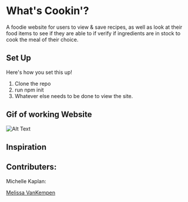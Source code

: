 # What's Cookin'?

A foodie website for users to view & save recipes, as well as look at their food items to see if they are able to if verify if ingredients are in stock to cook the meal of their choice. 

## Set Up 

Here's how you set this up! 

1. Clone the repo
2. run npm init
3. Whatever else needs to be done to view the site. 

## Gif of working Website 

![Alt Text](https://media.giphy.com/media/vFKqnCdLPNOKc/giphy.gif)


## Inspiration 

## Contributers:

Michelle Kaplan:

[Melissa VanKempen](https://github.com/Melizzo)
